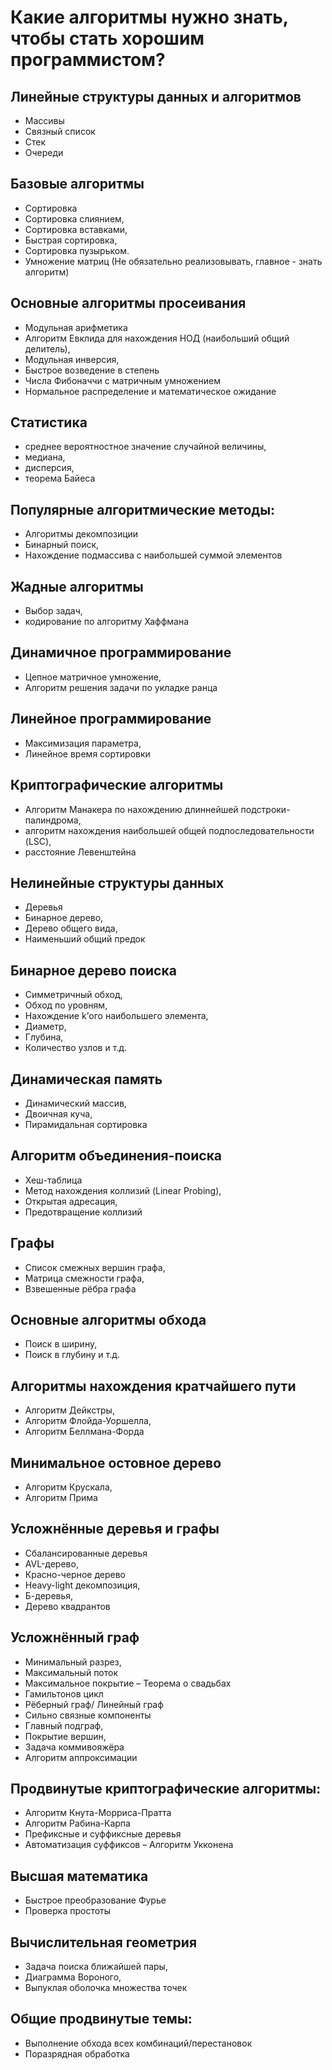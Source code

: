 # Какие алгоритмы нужно знать, чтобы стать хорошим программистом?

## Линейные структуры данных и алгоритмов
- Массивы
- Связный список
- Стек
- Очереди

## Базовые алгоритмы
- Сортировка
- Сортировка слиянием,
- Сортировка вставками,
- Быстрая сортировка,
- Сортировка пузырьком.
- Умножение матриц (Не обязательно реализовывать, главное - знать алгоритм)

## Основные алгоритмы просеивания
- Модульная арифметика
- Алгоритм Евклида для нахождения НОД (наибольший общий делитель),
- Модульная инверсия,
- Быстрое возведение в степень
- Числа Фибоначчи с матричным умножением
- Нормальное распределение и математическое ожидание

## Статистика 

- среднее вероятностное значение случайной величины, 
- медиана,
- дисперсия,
- теорема Байеса

## Популярные алгоритмические методы:
- Алгоритмы декомпозиции 
- Бинарный поиск, 
- Нахождение подмассива с наибольшей суммой элементов

## Жадные алгоритмы 

- Выбор задач, 
- кодирование по алгоритму Хаффмана

## Динамичное программирование 
- Цепное матричное умножение, 
- Алгоритм решения задачи по укладке ранца

## Линейное программирование 

- Максимизация параметра, 
- Линейное время сортировки

## Криптографические алгоритмы 

- Алгоритм Манакера по нахождению длиннейшей подстроки-палиндрома, 
- алгоритм нахождения наибольшей общей подпоследовательности (LSC),
- расстояние Левенштейна

## Нелинейные структуры данных

- Деревья 
- Бинарное дерево, 
- Дерево общего вида,
- Наименьший общий предок

## Бинарное дерево поиска 

- Симметричный обход, 
- Обход по уровням,
- Нахождение k’ого наибольшего элемента,
- Диаметр,
- Глубина,
- Количество узлов и т.д.

## Динамическая память 

- Динамический массив, 
- Двоичная куча,
- Пирамидальная сортировка

## Алгоритм объединения-поиска
- Хеш-таблица 
- Метод нахождения коллизий (Linear Probing), 
- Открытая адресация,
- Предотвращение коллизий

## Графы
- Список смежных вершин графа,
- Матрица смежности графа,
- Взвешенные рёбра графа

## Основные алгоритмы обхода 
- Поиск в ширину, 
- Поиск в глубину и т.д.

## Алгоритмы нахождения кратчайшего пути 
- Алгоритм Дейкстры,
- Алгоритм Флойда-Уоршелла,
- Алгоритм Беллмана-Форда

## Минимальное остовное дерево 
- Алгоритм Крускала,
- Алгоритм Прима

## Усложнённые деревья и графы
- Сбалансированные деревья 
- AVL-дерево, 
- Красно-черное дерево
- Heavy-light декомпозиция,
- Б-деревья,
- Дерево квадрантов

## Усложнённый граф 
- Минимальный разрез, 
- Максимальный поток
- Максимальное покрытие – Теорема о свадьбах
- Гамильтонов цикл
- Рёберный граф/ Линейный граф
- Сильно связные компоненты
- Главный подграф,
- Покрытие вершин,
- Задача коммивояжёра
- Алгоритм аппроксимации

## Продвинутые криптографические алгоритмы:
- Алгоритм Кнута-Морриса-Пратта
- Алгоритм Рабина-Карпа
- Префиксные и суффиксные деревья
- Автоматизация суффиксов – Алгоритм Укконена

## Высшая математика
- Быстрое преобразование Фурье
- Проверка простоты

## Вычислительная геометрия 

- Задача поиска ближайшей пары, 
- Диаграмма Вороного,
- Выпуклая оболочка множества точек

## Общие продвинутые темы:
- Выполнение обхода всех комбинаций/перестановок
- Поразрядная обработка
